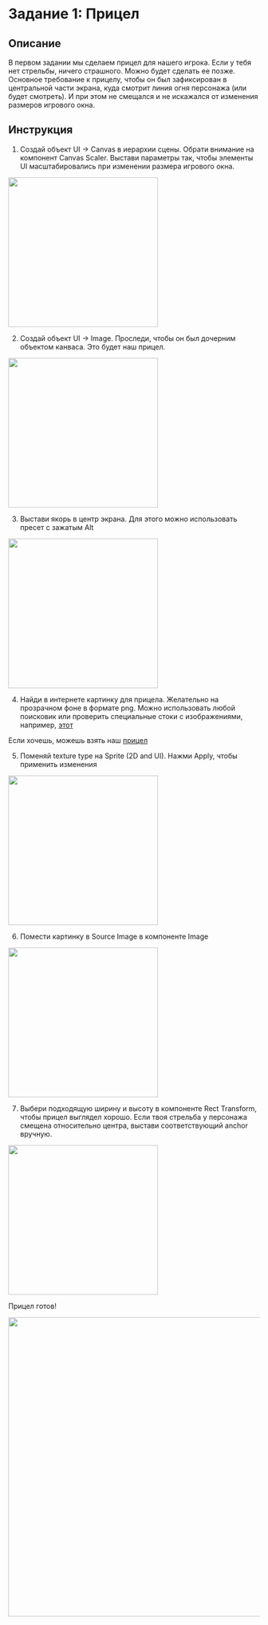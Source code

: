 # Задание 1: Прицел

## Описание

В первом задании мы сделаем прицел для нашего игрока. Если у тебя нет стрельбы, ничего страшного. Можно будет сделать ее позже. Основное требование к прицелу, чтобы он был зафиксирован в центральной части экрана, куда смотрит линия огня персонажа (или будет смотреть). И при этом не смещался и не искажался от изменения размеров игрового окна.

## Инструкция

1) Создай объект UI -> Canvas в иерархии сцены. Обрати внимание на компонент Canvas Scaler. Выстави параметры так, чтобы элементы UI масштабировались при изменении размера игрового окна.

<img src="https://github.com/copetonrob/YP_Unity_M3_W7/blob/main/img/canvas.png" width="300"/>

2) Создай объект UI -> Image. Проследи, чтобы он был дочерним объектом канваса. Это будет наш прицел.

<img src="https://github.com/copetonrob/YP_Unity_M3_W7/blob/main/img/Image.png" width="300"/>

3) Выстави якорь в центр экрана. Для этого можно использовать пресет с зажатым Alt

<img src="https://github.com/copetonrob/YP_Unity_M3_W7/blob/main/img/anchor.png" width="300"/>

4) Найди в интернете картинку для прицела. Желательно на прозрачном фоне в формате png. Можно использовать любой поисковик или проверить специальные стоки с изображениями, например, [этот](https://www.flaticon.com/free-icons/aim?k=1708699659805&log-in=google)

Если хочешь, можешь взять наш [прицел](https://github.com/copetonrob/YP_Unity_M3_W7/blob/main/img/crosshair.png)

5) Поменяй texture type на Sprite (2D and UI). Нажми Apply, чтобы применить изменения

<img src="https://github.com/copetonrob/YP_Unity_M3_W7/blob/main/img/texture.png" width="300"/>

6) Помести картинку в Source Image в компоненте Image

<img src="https://github.com/copetonrob/YP_Unity_M3_W7/blob/main/img/source.png" width="300"/>

7) Выбери подходящую ширину и высоту в компоненте Rect Transform, чтобы прицел выглядел хорошо. Если твоя стрельба у персонажа смещена относительно центра, выстави соответствующий anchor вручную.

<img src="https://github.com/copetonrob/YP_Unity_M3_W7/blob/main/img/wh.png" width="300"/>

Прицел готов!

<img src="https://github.com/copetonrob/YP_Unity_M3_W7/blob/main/img/task1.png" width="600"/>
